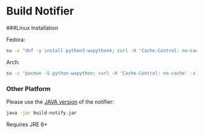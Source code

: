 # Build Notifier

###Linux Installation

Fedora:
```sh
su -c "dnf -y install python3-wxpython4; curl -H 'Cache-Control: no-cache' -s https://github.com/dgthanhan/bashket/raw/master/build-notify/notify.py > /usr/local/bin/build-notify.py; chmod uog+xr /usr/local/bin/build-notify.py"; mkdir -p ~/.config/autostart; echo -e "[Desktop Entry]\nType=Application\nExec=/usr/local/bin/build-notify.py\nHidden=false\nNoDisplay=false\nX-GNOME-Autostart-enabled=true\nName=Build Notify\nComment=Start Build Notify on Startup" > ~/.config/autostart/build-notify.desktop; /usr/local/bin/build-notify.py &
```

Arch:
```sh
su -c "pacman -S python-wxpython; curl -H 'Cache-Control: no-cache' -s https://github.com/dgthanhan/bashket/raw/master/build-notify/notify.py; chmod uog+xr /usr/local/bin/build-notify.py"; mkdir -p ~/.config/autostart; echo -e "[Desktop Entry]\nType=Application\nExec=/usr/local/bin/build-notify.py\nHidden=false\nNoDisplay=false\nX-GNOME-Autostart-enabled=true\nName=Build Notify\nComment=Start Build Notify on Startup" > ~/.config/autostart/build-notify.desktop; /usr/local/bin/build-notify.py &
```
### Other Platform

Please use the [JAVA version](https://github.com/dgthanhan/bashket/raw/master/build-notify/build-notify.jar) of the notifier:

```sh
java -jar build-notify.jar
```
Requires JRE 6+